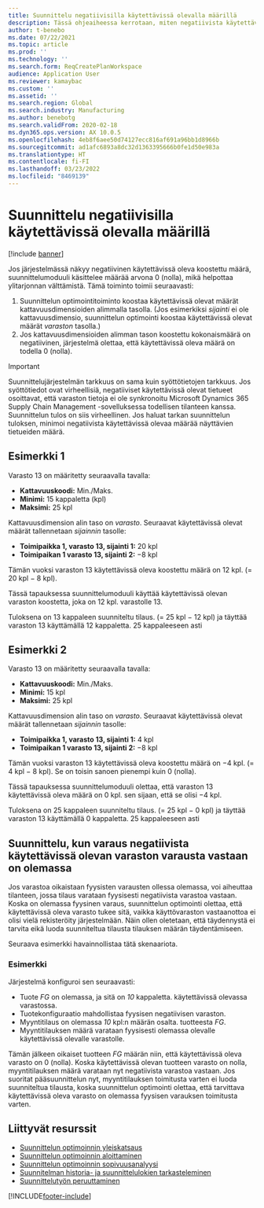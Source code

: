 ```yaml
---
title: Suunnittelu negatiivisilla käytettävissä olevalla määrillä
description: Tässä ohjeaiheessa kerrotaan, miten negatiivista käytettävissä olevaa määrää käsitellään suunnittelun optimoinnissa.
author: t-benebo
ms.date: 07/22/2021
ms.topic: article
ms.prod: ''
ms.technology: ''
ms.search.form: ReqCreatePlanWorkspace
audience: Application User
ms.reviewer: kamaybac
ms.custom: ''
ms.assetid: ''
ms.search.region: Global
ms.search.industry: Manufacturing
ms.author: benebotg
ms.search.validFrom: 2020-02-18
ms.dyn365.ops.version: AX 10.0.5
ms.openlocfilehash: 4eb8f6aee50d74127ecc816af691a96bb1d8966b
ms.sourcegitcommit: ad1afc6893a8dc32d1363395666b0fe1d50e983a
ms.translationtype: HT
ms.contentlocale: fi-FI
ms.lasthandoff: 03/23/2022
ms.locfileid: "8469139"
---
```

# <a name="planning-with-negative-on-hand-quantities"></a>Suunnittelu negatiivisilla käytettävissä olevalla määrillä

[!include [banner](../../includes/banner.md)]

Jos järjestelmässä näkyy negatiivinen käytettävissä oleva koostettu määrä, suunnittelumoduuli käsittelee määrää arvona 0 (nolla), mikä helpottaa ylitarjonnan välttämistä. Tämä toiminto toimii seuraavasti:

1. Suunnittelun optimointitoiminto koostaa käytettävissä olevat määrät kattavuusdimensioiden alimmalla tasolla. (Jos esimerkiksi *sijainti* ei ole kattavuusdimensio, suunnittelun optimointi koostaa käytettävissä olevat määrät *varaston* tasolla.)
1. Jos kattavuusdimensioiden alimman tason koostettu kokonaismäärä on negatiivinen, järjestelmä olettaa, että käytettävissä oleva määrä on todella 0 (nolla).

> [!IMPORTANT]
> Suunnittelujärjestelmän tarkkuus on sama kuin syöttötietojen tarkkuus. Jos syöttötiedot ovat virheellisiä, negatiiviset käytettävissä olevat tietueet osoittavat, että varaston tietoja ei ole synkronoitu Microsoft Dynamics 365 Supply Chain Management -sovelluksessa todellisen tilanteen kanssa. Suunnittelun tulos on siis virheellinen. Jos haluat tarkan suunnittelun tuloksen, minimoi negatiivista käytettävissä olevaa määrää näyttävien tietueiden määrä.

## <a name="example-1"></a>Esimerkki 1

Varasto 13 on määritetty seuraavalla tavalla:

- **Kattavuuskoodi:** Min./Maks.
- **Minimi:** 15 kappaletta (kpl)
- **Maksimi:** 25 kpl

Kattavuusdimension alin taso on *varasto*. Seuraavat käytettävissä olevat määrät tallennetaan *sijainnin* tasolle:

- **Toimipaikka 1, varasto 13, sijainti 1:** 20 kpl
- **Toimipaikan 1 varasto 13, sijainti 2:** &minus;8 kpl

Tämän vuoksi varaston 13 käytettävissä oleva koostettu määrä on 12 kpl. (= 20 kpl &minus; 8 kpl).

Tässä tapauksessa suunnittelumoduuli käyttää käytettävissä olevan varaston koostetta, joka on 12 kpl. varastolle 13.

Tuloksena on 13 kappaleen suunniteltu tilaus. (= 25 kpl &minus; 12 kpl) ja täyttää varaston 13 käyttämällä 12 kappaletta. 25 kappaleeseen asti

## <a name="example-2"></a>Esimerkki 2

Varasto 13 on määritetty seuraavalla tavalla:

- **Kattavuuskoodi:** Min./Maks.
- **Minimi:** 15 kpl
- **Maksimi:** 25 kpl

Kattavuusdimension alin taso on *varasto*. Seuraavat käytettävissä olevat määrät tallennetaan *sijainnin* tasolle:

- **Toimipaikka 1, varasto 13, sijainti 1:** 4 kpl
- **Toimipaikan 1 varasto 13, sijainti 2:** &minus;8 kpl

Tämän vuoksi varaston 13 käytettävissä oleva koostettu määrä on &minus;4 kpl. (= 4 kpl &minus; 8 kpl). Se on toisin sanoen pienempi kuin 0 (nolla).

Tässä tapauksessa suunnittelumoduuli olettaa, että varaston 13 käytettävissä oleva määrä on 0 kpl. sen sijaan, että se olisi &minus;4 kpl.

Tuloksena on 25 kappaleen suunniteltu tilaus. (= 25 kpl &minus; 0 kpl) ja täyttää varaston 13 käyttämällä 0 kappaletta. 25 kappaleeseen asti

## <a name="planning-when-there-is-a-reservation-against-negative-on-hand-inventory"></a>Suunnittelu, kun varaus negatiivista käytettävissä olevan varaston varausta vastaan on olemassa

Jos varastoa oikaistaan fyysisten varausten ollessa olemassa, voi aiheuttaa tilanteen, jossa tilaus varataan fyysisesti negatiivista varastoa vastaan. Koska on olemassa fyysinen varaus, suunnittelun optimointi olettaa, että käytettävissä oleva varasto tukee sitä, vaikka käyttövaraston vastaanottoa ei olisi vielä rekisteröity järjestelmään. Näin ollen oletetaan, että täydennystä ei tarvita eikä luoda suunniteltua tilausta tilauksen määrän täydentämiseen.

Seuraava esimerkki havainnollistaa tätä skenaariota.

### <a name="example"></a>Esimerkki

Järjestelmä konfiguroi sen seuraavasti:

- Tuote *FG* on olemassa, ja sitä on *10* kappaletta. käytettävissä olevassa varastossa.
- Tuotekonfiguraatio mahdollistaa fyysisen negatiivisen varaston.
- Myyntitilaus on olemassa *10* kpl:n määrän osalta. tuotteesta *FG*.
- Myyntitilauksen määrä varataan fyysisesti olemassa olevalle käytettävissä olevalle varastolle.

Tämän jälkeen oikaiset tuotteen *FG* määrän niin, että käytettävissä oleva varasto on 0 (nolla). Koska käytettävissä olevan tuotteen varasto on nolla, myyntitilauksen määrä varataan nyt negatiivista varastoa vastaan. Jos suoritat pääsuunnittelun nyt, myyntitilauksen toimitusta varten ei luoda suunniteltua tilausta, koska suunnittelun optimointi olettaa, että tarvittava käytettävissä oleva varasto on olemassa fyysisen varauksen toimitusta varten.

## <a name="related-resources"></a>Liittyvät resurssit

- [Suunnittelun optimoinnin yleiskatsaus](planning-optimization-overview.md)
- [Suunnittelun optimoinnin aloittaminen](get-started.md)
- [Suunnittelun optimoinnin sopivuusanalyysi](planning-optimization-fit-analysis.md)
- [Suunnitelman historia- ja suunnittelulokien tarkasteleminen](plan-history-logs.md)
- [Suunnittelutyön peruuttaminen](cancel-planning-job.md)

[!INCLUDE[footer-include](../../../includes/footer-banner.md)]
